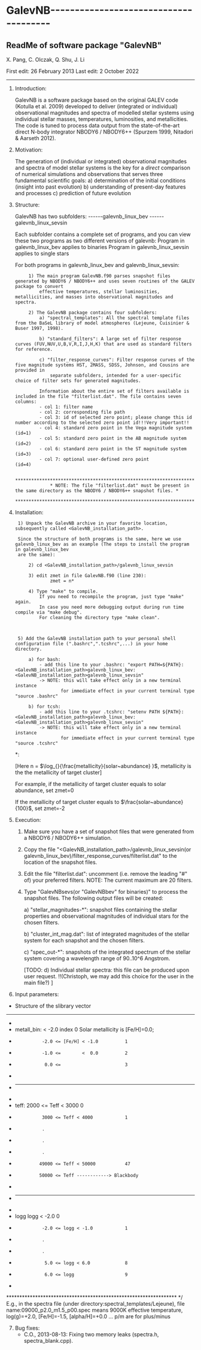 # GalevNB--------------------------------------
 ReadMe of software package "GalevNB"
--------------------------------------

 X. Pang, C. Olczak, Q. Shu, J. Li

 First edit: 26 February 2013
 Last  edit: 2 October   2022

--------------------------------------


1. Introduction:

   GalevNB is a software package based on the original GALEV code (Kotulla et al. 2009) developed to deliver (integrated or individual) observational
   magnitudes and spectra of modelled stellar systems using individual stellar masses, temperatures, luminosities, and metallicities.  The code is
   tuned to process data output from the state-of-the-art direct N-body integrator NBODY6 / NBODY6++ (Spurzem 1999, Nitadori & Aarseth 2012).



2. Motivation:

   The generation of (individual or integrated) observational magnitudes and spectra of model stellar systems is the key for a *direct* comparison of
   numerical simulations and observations that serves three fundamental scientific goals:
   a) determination of the initial conditions (insight into past evolution)
   b) understanding of present-day features and processes
   c) prediction of future evolution



3. Structure:

   GalevNB has two subfolders:
    ------galevnb_linux_bev
    ------galevnb_linux_sevsin

      Each subfolder contains a complete set of programs, and you can view these two programs as two different versions of galevnb:
      Program in galevnb_linux_bev applies to binaries
      Program in galevnb_linux_sevsin applies to single stars

      For both programs in galevnb_linux_bev and galevnb_linux_sevsin:
        
            1) The main program GalevNB.f90 parses snapshot files generated by NBODY6 / NBODY6++ and uses seven routines of the GALEV package to convert
                effective temperatures, stellar luminosities, metallicities, and masses into observational magnitudes and spectra.

            2) The GalevNB package contains four subfolders:
                a) "spectral_templates": All the spectral template files from the BaSeL library of model atmospheres (Lejeune, Cuisinier & Buser 1997, 1998).

                b) "standard_filters": A large set of filter response curves (FUV,NUV,U,B,V,R,I,J,H,K) that are used as standard filters for reference.

                c) "filter_response_curves": Filter response curves of the five magnitude systems HST, 2MASS, SDSS, Johnson, and Cousins are provided in
                    separate subfolders, intended for a user-specific choice of filter sets for generated magnitudes.

                Information about the entire set of filters available is included in the file "filterlist.dat". The file contains seven columns:
                - col 1: filter name
                - col 2: corresponding file path
                - col 3: id of selected zero point; please change this id number according to the selected zero point id!!!Very important!!
                - col 4: standard zero point in the Vega magnitude system (id=1)
                - col 5: standard zero point in the AB magnitude system   (id=2)
                - col 6: standard zero point in the ST magnitude system   (id=3)
                - col 7: optional user-defined zero point                 (id=4)

                    ******************************************************************************************************************
                    * NOTE: The file "filterlist.dat" must be present in the same directory as the NBODY6 / NBODY6++ snapshot files. *
                    ******************************************************************************************************************
            


4. Installation:  

        1) Unpack the GalevNB archive in your favorite location, subsequently called <GalevNB_installation_path>.

        Since the structure of both programs is the same, here we use galevnb_linux_bev as an example (The steps to install the program in galevnb_linux_bev
        are the same):

            2) cd <GalevNB_installation_path>/galevnb_linux_sevsin

            3) edit zmet in file GalevNB.f90 (line 230):
                    zmet = n*
                    
            4) Type "make" to compile.
                If you need to recompile the program, just type "make" again.
                In case you need more debugging output during run time compile via "make debug".
                For cleaning the directory type "make clean".



        5) Add the GalevNB installation path to your personal shell configuration file (".bashrc",".tcshrc",...) in your home directory.
            
            a) for bash:
                - add this line to your .bashrc: "export PATH=${PATH}:<GalevNB_installation_path>galevnb_linux_bev:<GalevNB_installation_path>galevnb_linux_sevsin"
                -> NOTE: this will take effect only in a new terminal instance
                        for immediate effect in your current terminal type "source .bashrc"

            b) for tcsh:
                - add this line to your .tcshrc: "setenv PATH ${PATH}:<GalevNB_installation_path>galevnb_linux_bev:<GalevNB_installation_path>galevnb_linux_sevsin"
                -> NOTE: this will take effect only in a new terminal instance
                        for immediate effect in your current terminal type "source .tcshrc"
    *:
    
    [Here n = $\log_{}{\frac{metallicity}{solar~abundance} }$, metallicity is the the metallicity of target cluster]

    For example, if the metallicity of target cluster equals to solar abundance, set zmet=0

    If the metallicity of target cluster equals to 
    $\frac{solar~abundance}{100}$, set zmet=-2


5. Execution:

   1) Make sure you have a set of snapshot files that were generated from a NBODY6 / NBODY6++ simulation.

   2) Copy the file "<GalevNB_installation_path>/galevnb_linux_sevsin(or galevnb_linux_bev)/filter_response_curves/filterlist.dat" to the location of the snapshot files.

   3) Edit the file "filterlist.dat": uncomment (i.e. remove the leading "#" of) your preferred filters.
      NOTE: The current maximum are 20 filters.

   4) Type "GalevNBsevs(or "GalevNBbev" for binaries)" to process the snapshot files.
      The following output files will be created:

      a) "stellar_magnitudes-*": snapshot files containing the stellar properties and observational magnitudes of individual stars for the chosen filters.
   
      b) "cluster_int_mag.dat": list of integrated magnitudes of the stellar system for each snapshot and the chosen filters.

      c) "spec_out-*": snapshots of the integrated spectrum of the stellar system covering a wavelength range of 90..10^6 Angstrom.

      [TODO:  d) Individual stellar spectra: this file can be produced upon user request.    !!(Christoph, we may add this choice for the user in the main file?) ]



6. Input parameters:
* Structure of the slibrary vector

******************************
 *
 * metall_bin:                  < -2.0    index 0                  Solar metallicity is [Fe/H]=0.0; 
 *               -2.0 <= [Fe/H] < -1.0          1
 *               -1.0 <=        <  0.0          2
 *                0.0 <=                        3
 *
 * ---------------------------------------------------------------
 *                
 * teff:         2000 <= Teff < 3000            0
 *               3000 <= Teff < 4000            1
 *               .
 *               .
 *               .
 *              49000 <= Teff < 50000           47
 *              50000 <= Teff ------------> Blackbody
 *
 * ----------------------------------------------------------------
 * 
 * logg                  logg < -2.0            0
 *               -2.0 <= logg < -1.0            1
 *               .
 *               .
 *                5.0 <= logg < 6.0             8
 *                6.0 <= logg                   9
 * 
 ***************************************************************** */
E.g., in the spectra file (under directory:spectral_templates/Lejeune), 
file name:09000_p2.0_m1.5_p00.spec means 9000K effective temperature, log(g)=+2.0, [Fe/H]=-1.5, [alpha/H]=+0.0 ... p/m are for plus/minus



7. Bug fixes:
   - C.O., 2013-08-13: Fixing two memory leaks (spectra.h, spectra_blank.cpp).